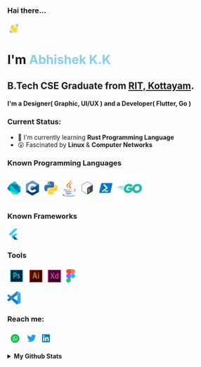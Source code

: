 ### Hai there... 
<img alt="Waving hand" align="center" src="images/waving.gif" width='30px' />

<h1>I'm <span style="color:skyblue"><b>Abhishek K.K</b></span></h1>

## B.Tech CSE Graduate from [RIT, Kottayam](http://www.rit.ac.in/).
#### I'm a <b>Designer</b>( Graphic, UI/UX ) and a <b>Developer</b>( Flutter, Go )

### Current Status: 
- 🌱 I'm currently learning <strong> Rust Programming Language </strong>
- 😮 Fascinated by <strong> Linux </strong> & <strong> Computer Networks </strong>


### Known Programming Languages
<img alt="Dart" align="center" src="images/dart.png" width='30px' />&nbsp;&nbsp;
<img alt="C" align="center" src="images/c.png" width='30px' />&nbsp;&nbsp;
<img alt="Python" align="center" src="images/python.png" width='30px' />&nbsp;&nbsp;
<img alt="Java" align="center" src="images/java.png" width='30px' />&nbsp;&nbsp;
<img alt="Bash" align="center" src="images/bash.png" width='30px' />&nbsp;&nbsp;
<img alt="Powershell" align="center" src="images/powershell.png" width='30px' />
<img alt="Golang" align="center" src="images/go.png" width='70px' />


### Known Frameworks
<img alt="Flutter" align="center" src="images/flutter.png" width='30px' />

### Tools
<img alt="Photoshop" align="center" src="images/photoshop.png" width='42px' />&nbsp;
<img alt="Illustrator" align="center" src="images/illustrator.png" width='30px' />&nbsp;&nbsp;
<img alt="XD" align="center" src="images/xd.svg" width='30px' />&nbsp;&nbsp;
<img alt="Figma" align="center" src="images/figma.png" width='20px' />&nbsp;&nbsp;

<img alt="VSCode" align="center" src="images/vscode.png" width='30px' />

### Reach me: 
[<img alt="Whatsapp" align="center" src="images/whatsapp.png" width='35px'>][whatsapp]
[<img alt="Twitter" align="center" src="images/twitter.png" width='32px'>][twitter]&nbsp;
[<img alt="LinkedIn" align="center" src="images/linkedin.png" width='20px'>][linkedin]

<details>
<summary><b>My Github Stats</b></summary>
<p alig="center">
<img align="left" alt="Abhishek's Github Stats" src="https://github-readme-stats.vercel.app/api?username=Abhishekkarunakaran&theme=vision-friendly-dark&show_icons=true&hide_border=true&include_all_commits=true&count_private=true&bg_color=0D1117"/>
</p></details>

[whatsapp]: https://wa.me/916238612335/
[linkedin]: https://www.linkedin.com/in/abhishek-k-k-a1038b191/
[twitter]: https://twitter.com/Abhishek__K_K

